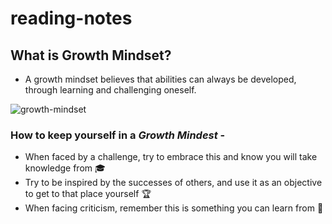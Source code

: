# reading-notes

## What is **Growth Mindset?**

- A growth mindset believes that abilities can always be developed, through learning and challenging oneself.

![growth-mindset](https://github.com/fennand/reading-notes/assets/99410959/e70e0e95-cbc1-4fee-b3f1-69a00cc8b4d1)

### How to keep yourself in a _Growth Mindest_ -

- When faced by a challenge, try to embrace this and know you will take knowledge from :mortar_board:
- Try to be inspired by the successes of others, and use it as an objective to get to that place yourself :trophy:
- When facing criticism, remember this is something you can learn from :scroll:
